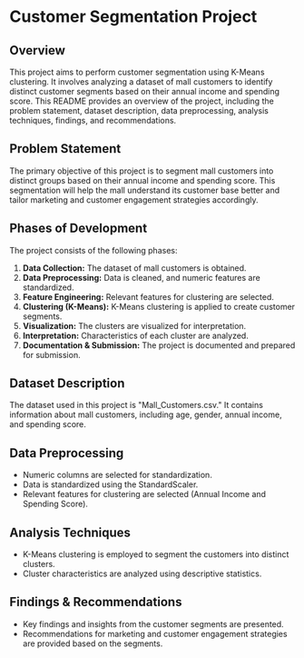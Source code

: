 # Customer Segmentation Project

## Overview
This project aims to perform customer segmentation using K-Means clustering. It involves analyzing a dataset of mall customers to identify distinct customer segments based on their annual income and spending score. This README provides an overview of the project, including the problem statement, dataset description, data preprocessing, analysis techniques, findings, and recommendations.

## Problem Statement
The primary objective of this project is to segment mall customers into distinct groups based on their annual income and spending score. This segmentation will help the mall understand its customer base better and tailor marketing and customer engagement strategies accordingly.

## Phases of Development
The project consists of the following phases:
1. **Data Collection:** The dataset of mall customers is obtained.
2. **Data Preprocessing:** Data is cleaned, and numeric features are standardized.
3. **Feature Engineering:** Relevant features for clustering are selected.
4. **Clustering (K-Means):** K-Means clustering is applied to create customer segments.
5. **Visualization:** The clusters are visualized for interpretation.
6. **Interpretation:** Characteristics of each cluster are analyzed.
7. **Documentation & Submission:** The project is documented and prepared for submission.

## Dataset Description
The dataset used in this project is "Mall_Customers.csv." It contains information about mall customers, including age, gender, annual income, and spending score.

## Data Preprocessing
- Numeric columns are selected for standardization.
- Data is standardized using the StandardScaler.
- Relevant features for clustering are selected (Annual Income and Spending Score).

## Analysis Techniques
- K-Means clustering is employed to segment the customers into distinct clusters.
- Cluster characteristics are analyzed using descriptive statistics.

## Findings & Recommendations
- Key findings and insights from the customer segments are presented.
- Recommendations for marketing and customer engagement strategies are provided based on the segments.

